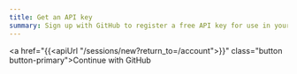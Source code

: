 ```yaml
---
title: Get an API key
summary: Sign up with GitHub to register a free API key for use in your application.
---
```


<a href="{{<apiUrl "/sessions/new?return_to=/account">}}" class="button button-primary">Continue with GitHub</a>
